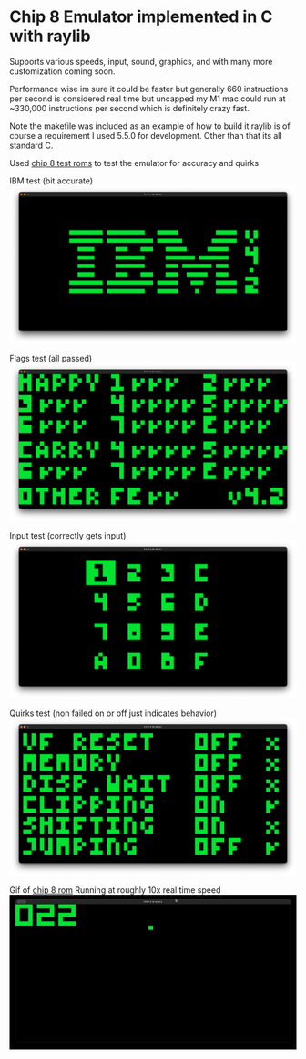 # Chip 8 Emulator implemented in C with raylib

Supports various speeds, input, sound, graphics, and with many more customization coming soon.

Performance wise im sure it could be faster but generally 660 instructions per second is considered real time but uncapped my M1 mac could
run at ~330,000 instructions per second which is definitely crazy fast.

Note the makefile was included as an example of how to build it raylib is of course a requirement I used 5.5.0 for development. Other than that its all 
standard C.

Used [chip 8 test roms](https://github.com/Timendus/chip8-test-suite?tab=readme-ov-file) 
to test the emulator for accuracy and quirks

IBM test (bit accurate)
![](https://github.com/Mockedarche/Chip-8-Emulator/blob/main/Media/IBM_test.png?raw=true)

Flags test (all passed)
![](https://github.com/Mockedarche/Chip-8-Emulator/blob/main/Media/flags_test.png?raw=true)

Input test (correctly gets input)
![](https://github.com/Mockedarche/Chip-8-Emulator/blob/main/Media/input_test.png)

Quirks test (non failed on or off just indicates behavior)
![](https://github.com/Mockedarche/Chip-8-Emulator/blob/main/Media/quirks_test.png?raw=true)

Gif of [chip 8 rom](https://johnearnest.github.io/chip8Archive/play.html?p=1dcell) Running at roughly 10x real time speed
![](https://github.com/Mockedarche/Chip-8-Emulator/blob/main/Media/10Xrealtime.gif?raw=true)


